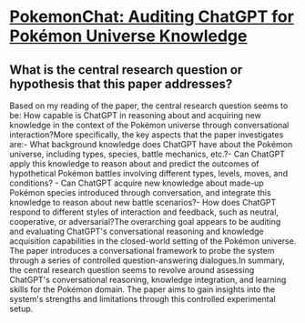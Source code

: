# [PokemonChat: Auditing ChatGPT for Pokémon Universe Knowledge](https://arxiv.org/abs/2306.03024)

## What is the central research question or hypothesis that this paper addresses?

Based on my reading of the paper, the central research question seems to be: How capable is ChatGPT in reasoning about and acquiring new knowledge in the context of the Pokémon universe through conversational interaction?More specifically, the key aspects that the paper investigates are:- What background knowledge does ChatGPT have about the Pokémon universe, including types, species, battle mechanics, etc.?- Can ChatGPT apply this knowledge to reason about and predict the outcomes of hypothetical Pokémon battles involving different types, levels, moves, and conditions? - Can ChatGPT acquire new knowledge about made-up Pokémon species introduced through conversation, and integrate this knowledge to reason about new battle scenarios?- How does ChatGPT respond to different styles of interaction and feedback, such as neutral, cooperative, or adversarial?The overarching goal appears to be auditing and evaluating ChatGPT's conversational reasoning and knowledge acquisition capabilities in the closed-world setting of the Pokémon universe. The paper introduces a conversational framework to probe the system through a series of controlled question-answering dialogues.In summary, the central research question seems to revolve around assessing ChatGPT's conversational reasoning, knowledge integration, and learning skills for the Pokémon domain. The paper aims to gain insights into the system's strengths and limitations through this controlled experimental setup.
